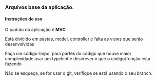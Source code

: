 <h3>Arquivos base da aplicação.</h3>

<h4>Instruções de uso</h4>
<p>O padrão da aplicação é <strong>MVC</strong></p>
<p>Está dividido em pastas, model, controller e falta as views que serão desenvolvidas</p>
<p>Faça um código limpo, para partes do código que houve maior complexidade usar um typehint e descrever o que o código/função está fazendo</p>
<p>Não se esqueça, se for usar o git, verifique se está usando o seu branch.</p>

